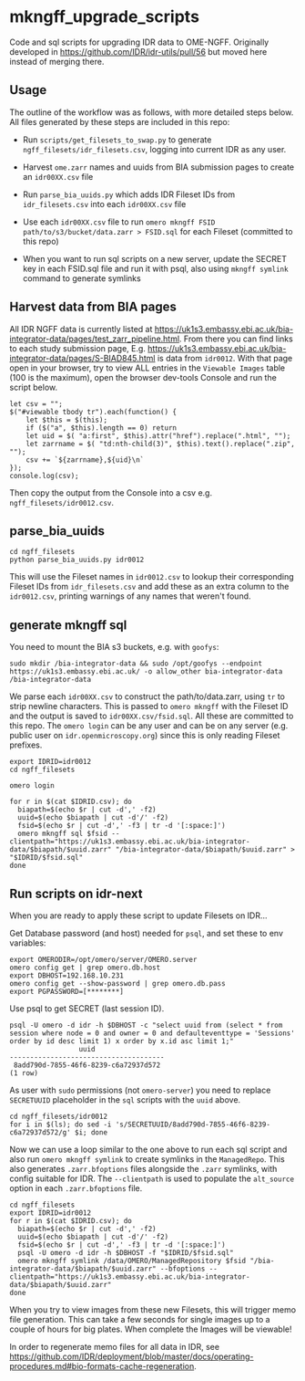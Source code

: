 mkngff_upgrade_scripts
======================

Code and sql scripts for upgrading IDR data to OME-NGFF. Originally developed in https://github.com/IDR/idr-utils/pull/56 but
moved here instead of merging there.

Usage
-----

The outline of the workflow was as follows, with more detailed steps below. All
files generated by these steps are included in this repo:

 - Run `scripts/get_filesets_to_swap.py` to generate `ngff_filesets/idr_filesets.csv`, logging into current IDR as any user.

 - Harvest `ome.zarr` names and uuids from BIA submission pages to create an `idr00XX.csv` file

 - Run `parse_bia_uuids.py` which adds IDR Fileset IDs from `idr_filesets.csv` into each `idr00XX.csv` file

 - Use each `idr00XX.csv` file to run `omero mkngff FSID path/to/s3/bucket/data.zarr > FSID.sql` for each Fileset (committed to this repo)

 - When you want to run sql scripts on a new server, update the SECRET key in each FSID.sql file and run it with psql, also using `mkngff symlink` command to generate symlinks




Harvest data from BIA pages
---------------------------

All IDR NGFF data is currently listed at https://uk1s3.embassy.ebi.ac.uk/bia-integrator-data/pages/test_zarr_pipeline.html. From there you can find links to each study submission page, E.g. https://uk1s3.embassy.ebi.ac.uk/bia-integrator-data/pages/S-BIAD845.html is data from `idr0012`. With that page open in your browser, try to view ALL entries in the `Viewable Images` table (100 is the maximum), open the browser dev-tools Console and run the script below.

```
let csv = "";
$("#viewable tbody tr").each(function() {
    let $this = $(this);
    if ($("a", $this).length == 0) return
    let uid = $( "a:first", $this).attr("href").replace(".html", "");
    let zarrname = $( "td:nth-child(3)", $this).text().replace(".zip", "");
    csv += `${zarrname},${uid}\n`
});
console.log(csv);
```

Then copy the output from the Console into a csv e.g. `ngff_filesets/idr0012.csv`.


parse_bia_uuids
---------------

```
cd ngff_filesets
python parse_bia_uuids.py idr0012
```

This will use the Fileset names in `idr0012.csv` to lookup their corresponding Fileset IDs from `idr_filesets.csv` and add these as an extra column to the `idr0012.csv`, printing warnings of any names that weren't found.


generate mkngff sql
-------------------

You need to mount the BIA s3 buckets, e.g. with `goofys`:

```
sudo mkdir /bia-integrator-data && sudo /opt/goofys --endpoint https://uk1s3.embassy.ebi.ac.uk/ -o allow_other bia-integrator-data /bia-integrator-data
```

We parse each `idr00XX.csv` to construct the path/to/data.zarr, using `tr` to strip newline characters. This is passed to `omero mkngff` with the Fileset ID and the output is saved to `idr00XX.csv/fsid.sql`. All these are committed to this repo.
The `omero login` can be any user and can be on any server (e.g. public user on `idr.openmicroscopy.org`) since this is only reading Fileset prefixes.

```
export IDRID=idr0012
cd ngff_filesets

omero login

for r in $(cat $IDRID.csv); do
  biapath=$(echo $r | cut -d',' -f2)
  uuid=$(echo $biapath | cut -d'/' -f2)
  fsid=$(echo $r | cut -d',' -f3 | tr -d '[:space:]')
  omero mkngff sql $fsid --clientpath="https://uk1s3.embassy.ebi.ac.uk/bia-integrator-data/$biapath/$uuid.zarr" "/bia-integrator-data/$biapath/$uuid.zarr" > "$IDRID/$fsid.sql"
done
```


Run scripts on idr-next
-----------------------

When you are ready to apply these script to update Filesets on IDR...

Get Database password (and host) needed for `psql`, and set these to env variables:

```
export OMERODIR=/opt/omero/server/OMERO.server
omero config get | grep omero.db.host
export DBHOST=192.168.10.231
omero config get --show-password | grep omero.db.pass
export PGPASSWORD=[********]
```

Use psql to get SECRET (last session ID).

```
psql -U omero -d idr -h $DBHOST -c "select uuid from (select * from session where node = 0 and owner = 0 and defaulteventtype = 'Sessions' order by id desc limit 1) x order by x.id asc limit 1;"
                 uuid                 
--------------------------------------
 8add790d-7855-46f6-8239-c6a72937d572
(1 row)
```

As user with `sudo` permissions (not `omero-server`) you need to replace `SECRETUUID` placeholder in the `sql` scripts with the `uuid` above.

```
cd ngff_filesets/idr0012
for i in $(ls); do sed -i 's/SECRETUUID/8add790d-7855-46f6-8239-c6a72937d572/g' $i; done
```

Now we can use a loop similar to the one above to run each sql script and also run `omero mkngff symlink` to create symlinks in the `ManagedRepo`.
This also generates `.zarr.bfoptions` files alongside the `.zarr` symlinks, with config suitable for IDR.
The `--clientpath` is used to populate the `alt_source` option in each `.zarr.bfoptions` file.

```
cd ngff_filesets
export IDRID=idr0012
for r in $(cat $IDRID.csv); do
  biapath=$(echo $r | cut -d',' -f2)
  uuid=$(echo $biapath | cut -d'/' -f2)
  fsid=$(echo $r | cut -d',' -f3 | tr -d '[:space:]')
  psql -U omero -d idr -h $DBHOST -f "$IDRID/$fsid.sql"
  omero mkngff symlink /data/OMERO/ManagedRepository $fsid "/bia-integrator-data/$biapath/$uuid.zarr" --bfoptions --clientpath="https://uk1s3.embassy.ebi.ac.uk/bia-integrator-data/$biapath/$uuid.zarr"
done
```

When you try to view images from these new Filesets, this will trigger memo file generation. This can take a few seconds for single images up to a couple of hours for big plates. When complete the Images will be viewable!

In order to regenerate memo files for all data in IDR, see https://github.com/IDR/deployment/blob/master/docs/operating-procedures.md#bio-formats-cache-regeneration.
